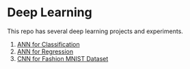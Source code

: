 # Deep Learning
 
This repo has several deep learning projects and experiments.

1. [ANN for Classification](https://github.com/rhettxio/Deep-Learning/tree/master/ANN%20for%20classification)
2. [ANN for Regression](https://github.com/rhettxio/Deep-Learning/tree/master/ANN%20for%20regression)
3. [CNN for Fashion MNIST Dataset](https://github.com/rhettxio/Deep-Learning/tree/master/CNN%20for%20Fashion%20MNIST)